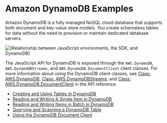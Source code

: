 # Amazon DynamoDB Examples<a name="dynamodb-examples"></a>

Amazon DynamoDB is a fully managed NoSQL cloud database that supports both document and key\-value store models\. You create schemaless tables for data without the need to provision or maintain dedicated database servers\.

![\[Relationship between JavaScript environments, the SDK, and DynamoDB\]](http://docs.aws.amazon.com/sdk-for-javascript/v2/developer-guide/images/code-samples-dynamodb.png)

The JavaScript API for DynamoDB is exposed through the `AWS.DynamoDB`, `AWS.DynamoDBStreams`, and `AWS.DynamoDB.DocumentClient` client classes\. For more information about using the DynamoDB client classes, see [Class: AWS\.DynamoDB](http://docs.aws.amazon.com/AWSJavaScriptSDK/latest/AWS/DynamoDB.html), [Class: AWS\.DynamoDBStreams](http://docs.aws.amazon.com/AWSJavaScriptSDK/latest/AWS/DynamoDBStreams.html), and [Class: AWS\.DynamoDB\.DocumentClient](http://docs.aws.amazon.com/AWSJavaScriptSDK/latest/AWS/DynamoDB/DocumentClient.html) in the API reference\.


+ [Creating and Using Tables in DynamoDB](dynamodb-examples-using-tables.md)
+ [Reading and Writing A Single Item in DynamoDB](dynamodb-example-table-read-write.md)
+ [Reading and Writing Items in Batch in DynamoDB](dynamodb-example-table-read-write-batch.md)
+ [Querying and Scanning a DynamoDB Table](dynamodb-example-query-scan.md)
+ [Using the DynamoDB Document Client](dynamodb-example-document-client.md)